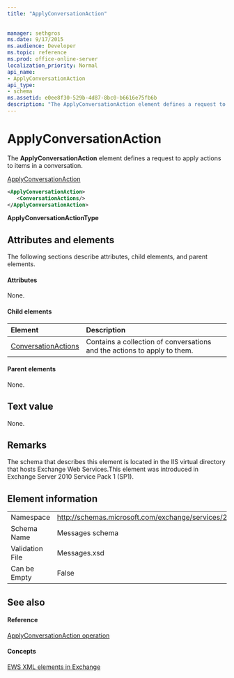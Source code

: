 ```yaml
---
title: "ApplyConversationAction"
 
 
manager: sethgros
ms.date: 9/17/2015
ms.audience: Developer
ms.topic: reference
ms.prod: office-online-server
localization_priority: Normal
api_name:
- ApplyConversationAction
api_type:
- schema
ms.assetid: e0ee8f30-529b-4d87-8bc0-b6616e75fb6b
description: "The ApplyConversationAction element defines a request to apply actions to items in a conversation."
---
```


# ApplyConversationAction

The **ApplyConversationAction** element defines a request to apply actions to items in a conversation. 
  
[ApplyConversationAction](applyconversationaction.md)
  
```XML
<ApplyConversationAction>
   <ConversationActions/>
</ApplyConversationAction>
```

 **ApplyConversationActionType**
## Attributes and elements

The following sections describe attributes, child elements, and parent elements.
  
#### Attributes

None.
  
#### Child elements

|**Element**|**Description**|
|:-----|:-----|
|[ConversationActions](conversationactions.md) <br/> |Contains a collection of conversations and the actions to apply to them.  <br/> |
   
#### Parent elements

None.
  
## Text value

None.
  
## Remarks

The schema that describes this element is located in the IIS virtual directory that hosts Exchange Web Services.This element was introduced in Exchange Server 2010 Service Pack 1 (SP1).
  
## Element information

|||
|:-----|:-----|
|Namespace  <br/> |http://schemas.microsoft.com/exchange/services/2006/messages  <br/> |
|Schema Name  <br/> |Messages schema  <br/> |
|Validation File  <br/> |Messages.xsd  <br/> |
|Can be Empty  <br/> |False  <br/> |
   
## See also

#### Reference

[ApplyConversationAction operation](applyconversationaction-operation.md)
#### Concepts

[EWS XML elements in Exchange](ews-xml-elements-in-exchange.md)

